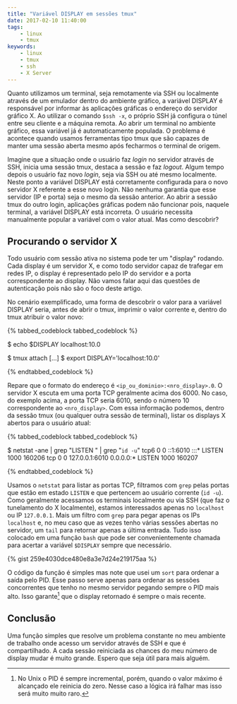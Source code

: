 ```yaml
---
title: "Variável DISPLAY em sessões tmux"
date: 2017-02-10 11:40:00
tags:
    - linux
    - tmux
keywords:
    - linux
    - tmux
    - ssh
    - X Server
---
```

Quanto utilizamos um terminal, seja remotamente via SSH ou localmente através de um emulador dentro do ambiente gráfico, a variável DISPLAY é responsável por informar às aplicações gráficas o endereço do servidor gráfico X. Ao utilizar o comando `$ssh -x`, o próprio SSH já configura o túnel entre seu cliente e a máquina remota. Ao abrir um terminal no ambiente gráfico, essa variável já é automaticamente populada. O problema é acontece quando usamos ferramentas tipo tmux que são capazes de manter uma sessão aberta mesmo após fecharmos o terminal de origem.
<!-- more -->

Imagine que a situação onde o usuário faz _login_ no servidor através de SSH, inicia uma sessão tmux, destaca a sessão e faz _logout_. Algum tempo depois o usuário faz novo _login_, seja via SSH ou até mesmo localmente. Neste ponto a variável DISPLAY está corretamente configurada para o novo servidor X referente a esse novo login. Não nenhuma garantia que esse servidor (IP e porta) seja o mesmo da sessão anterior. Ao abrir a sessão tmux do outro login, aplicações gráficas podem não funcionar pois, naquele terminal, a variável DISPLAY está incorreta. O usuário necessita manualmente popular a variável com o valor atual. Mas como descobrir?

## Procurando o servidor X

Todo usuário com sessão ativa no sistema pode ter um "display" rodando. Cada display é um servidor X, e como todo servidor capaz de trafegar em redes IP, o display é representado pelo IP do servidor e a porta correspondente ao display. Não vamos falar aqui das questões de autenticação pois não são o foco deste artigo.

No cenário exemplificado, uma forma de descobrir o valor para a variável DISPLAY seria, antes de abrir o tmux, imprimir o valor corrente e, dentro do tmux atribuir o valor novo:

{% tabbed_codeblock tabbed_codeblock %}
<!-- tab bash -->
$ echo $DISPLAY
localhost:10.0

$ tmux attach
[...]
$ export DISPLAY='localhost:10.0'
<!-- endtab -->
{% endtabbed_codeblock %}

Repare que o formato do endereço é `<ip_ou_dominio>:<nro_display>.0`. O servidor X escuta em uma porta TCP geralmente acima dos 6000. No caso, do exemplo acima, a porta TCP seria 6010, sendo o número 10 correspondente ao `<nro_display>`. Com essa informação podemos, dentro da sessão tmux (ou qualquer outra sessão de terminal), listar os displays X abertos para o usuário atual:

{% tabbed_codeblock tabbed_codeblock %}
<!-- tab bash -->
$ netstat -ane | grep "LISTEN " | grep "`id -u`" 
tcp6       0      0 ::1:6010                :::*                    LISTEN      1000       160206
tcp        0      0 127.0.0.1:6010          0.0.0.0:*               LISTEN      1000       160207
<!-- endtab -->
{% endtabbed_codeblock %}

Usamos o `netstat` para listar as portas TCP, filtramos com `grep` pelas portas que estão em estado `LISTEN` e que pertencem ao usuário corrente (`id -u`). Como geralmente acessamos os terminais localmente ou via SSH (que faz o tunelamento do X localmente), estamos interessados apenas no `localhost` ou IP `127.0.0.1`. Mais um filtro com `grep` para pegar apenas os IPs `localhost` e, no meu caso que as vezes tenho várias sessões abertas no servidor, um `tail` para retornar apenas a última entrada. Tudo isso colocado em uma função `bash` que pode ser convenientemente chamada para acertar a variável `$DISPLAY` sempre que necessário.

{% gist 259e4030dce480e8a3e7d24e219175aa %}

O código da função é simples mas note que usei um `sort` para ordenar a saída pelo PID. Esse passo serve apenas para ordenar as sessões concorrentes que tenho no mesmo servidor pegando sempre o PID mais alto. Isso garante[^1] que o display retornado é sempre o mais recente.

## Conclusão

Uma função simples que resolve um problema constante no meu ambiente de trabalho onde acesso um servidor através de SSH e que é compartilhado. A cada sessão reiniciada as chances do meu número de display mudar é muito grande. Espero que seja útil para mais alguém. 

[^1]: No Unix o PID é sempre incremental, porém, quando o valor máximo é alcançado ele reinicia do zero. Nesse caso a lógica irá falhar mas isso será muito muito raro. 

